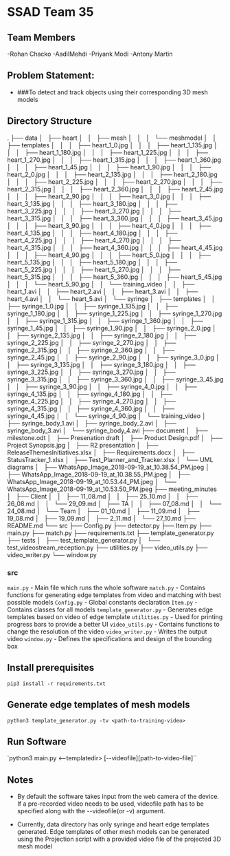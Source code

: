 # SSAD Team 35

## Team Members

-Rohan Chacko
-AadilMehdi
-Priyank Modi
-Antony Martin

## Problem Statement:

- ###To detect and track objects using their corresponding 3D mesh models

## Directory Structure

.
├── data
│   ├── heart
│   │   ├── mesh
│   │   │   └── meshmodel
│   │   ├── templates
│   │   │   ├── heart_1_0.jpg
│   │   │   ├── heart_1_135.jpg
│   │   │   ├── heart_1_180.jpg
│   │   │   ├── heart_1_225.jpg
│   │   │   ├── heart_1_270.jpg
│   │   │   ├── heart_1_315.jpg
│   │   │   ├── heart_1_360.jpg
│   │   │   ├── heart_1_45.jpg
│   │   │   ├── heart_1_90.jpg
│   │   │   ├── heart_2_0.jpg
│   │   │   ├── heart_2_135.jpg
│   │   │   ├── heart_2_180.jpg
│   │   │   ├── heart_2_225.jpg
│   │   │   ├── heart_2_270.jpg
│   │   │   ├── heart_2_315.jpg
│   │   │   ├── heart_2_360.jpg
│   │   │   ├── heart_2_45.jpg
│   │   │   ├── heart_2_90.jpg
│   │   │   ├── heart_3_0.jpg
│   │   │   ├── heart_3_135.jpg
│   │   │   ├── heart_3_180.jpg
│   │   │   ├── heart_3_225.jpg
│   │   │   ├── heart_3_270.jpg
│   │   │   ├── heart_3_315.jpg
│   │   │   ├── heart_3_360.jpg
│   │   │   ├── heart_3_45.jpg
│   │   │   ├── heart_3_90.jpg
│   │   │   ├── heart_4_0.jpg
│   │   │   ├── heart_4_135.jpg
│   │   │   ├── heart_4_180.jpg
│   │   │   ├── heart_4_225.jpg
│   │   │   ├── heart_4_270.jpg
│   │   │   ├── heart_4_315.jpg
│   │   │   ├── heart_4_360.jpg
│   │   │   ├── heart_4_45.jpg
│   │   │   ├── heart_4_90.jpg
│   │   │   ├── heart_5_0.jpg
│   │   │   ├── heart_5_135.jpg
│   │   │   ├── heart_5_180.jpg
│   │   │   ├── heart_5_225.jpg
│   │   │   ├── heart_5_270.jpg
│   │   │   ├── heart_5_315.jpg
│   │   │   ├── heart_5_360.jpg
│   │   │   ├── heart_5_45.jpg
│   │   │   └── heart_5_90.jpg
│   │   └── training_video
│   │       ├── heart_1.avi
│   │       ├── heart_2.avi
│   │       ├── heart_3.avi
│   │       ├── heart_4.avi
│   │       └── heart_5.avi
│   └── syringe
│       ├── templates
│       │   ├── syringe_1_0.jpg
│       │   ├── syringe_1_135.jpg
│       │   ├── syringe_1_180.jpg
│       │   ├── syringe_1_225.jpg
│       │   ├── syringe_1_270.jpg
│       │   ├── syringe_1_315.jpg
│       │   ├── syringe_1_360.jpg
│       │   ├── syringe_1_45.jpg
│       │   ├── syringe_1_90.jpg
│       │   ├── syringe_2_0.jpg
│       │   ├── syringe_2_135.jpg
│       │   ├── syringe_2_180.jpg
│       │   ├── syringe_2_225.jpg
│       │   ├── syringe_2_270.jpg
│       │   ├── syringe_2_315.jpg
│       │   ├── syringe_2_360.jpg
│       │   ├── syringe_2_45.jpg
│       │   ├── syringe_2_90.jpg
│       │   ├── syringe_3_0.jpg
│       │   ├── syringe_3_135.jpg
│       │   ├── syringe_3_180.jpg
│       │   ├── syringe_3_225.jpg
│       │   ├── syringe_3_270.jpg
│       │   ├── syringe_3_315.jpg
│       │   ├── syringe_3_360.jpg
│       │   ├── syringe_3_45.jpg
│       │   ├── syringe_3_90.jpg
│       │   ├── syringe_4_0.jpg
│       │   ├── syringe_4_135.jpg
│       │   ├── syringe_4_180.jpg
│       │   ├── syringe_4_225.jpg
│       │   ├── syringe_4_270.jpg
│       │   ├── syringe_4_315.jpg
│       │   ├── syringe_4_360.jpg
│       │   ├── syringe_4_45.jpg
│       │   └── syringe_4_90.jpg
│       └── training_video
│           ├── syringe_body_1.avi
│           ├── syringe_body_2.avi
│           ├── syringe_body_3.avi
│           └── syringe_body_4.avi
├── document
│   ├── milestone.odt
│   ├── Presenation draft
│   ├── Product Design.pdf
│   ├── Project Synopsis.jpg
│   ├── R2 presentation
│   ├── ReleaseThemesInitiatives.xlsx
│   ├── Requirements.docx
│   ├── StatusTracker_1.xlsx
│   ├── Test_Planner_and_Tracker.xlsx
│   └── UML diagrams
│       ├── WhatsApp_Image_2018-09-19_at_10.38.54_PM.jpeg
│       ├── WhatsApp_Image_2018-09-19_at_10.38.55_PM.jpeg
│       ├── WhatsApp_Image_2018-09-19_at_10.53.44_PM.jpeg
│       └── WhatsApp_Image_2018-09-19_at_10.53.50_PM.jpeg
├── meeting_minutes
│   ├── Client
│   │   ├── 11_08.md
│   │   ├── 25_10.md
│   │   ├── 26_08.md
│   │   └── 29_09.md
│   ├── TA
│   │   ├── 07_08.md
│   │   └── 24_08.md
│   └── Team
│       ├── 01_10.md
│       ├── 11_09.md
│       ├── 19_08.md
│       ├── 19_09.md
│       ├── 2_11.md
│       └── 27_10.md
├── README.md
└── src
    ├── Config.py
    ├── detector.py
    ├── Item.py
    ├── main.py
    ├── match.py
    ├── requirements.txt
    ├── template_generator.py
    ├── tests
    │   ├── test_template_generator.py
    │   └── test_videostream_reception.py
    ├── utilities.py
    ├── video_utils.py
    ├── video_writer.py
    └── window.py

### src

`main.py` - Main file which runs the whole software
`match.py` - Contains functions for generating edge templates from video and matching with best possible models
`Config.py` - Global constants declaration
`Item.py` - Contains classes for all models
`template_generator.py` - Generates edge templates based on video of edge template
`utilities.py` - Used for printing progress bars to provide a better UI
`video_utils.py` - Contains functions to change the resolution of the video
`video_writer.py` - Writes the output video
`window.py` - Defines the specifications and design of the bounding box

## Install prerequisites

`pip3 install -r requirements.txt`

## Generate edge templates of mesh models

`python3 template_generator.py -tv <path-to-training-video>`

## Run Software

`python3 main.py <--templatedir> <path-to-template-directory> [--videofile][path-to-video-file]``

## Notes

- By default the software takes input from the web camera of the device. If a pre-recorded video needs to be used, videofile path has to be specified along with the --videofile(or -v) argument.

- Currently, data directory has only syringe and heart edge templates generated. Edge templates of other mesh models can be generated using the Projection script with a provided video file of the projected 3D mesh model
